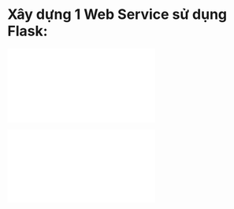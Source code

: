 # Xây dựng 1 Web Service sử dụng Flask:

![1. Hướng dẫn trên Ubuntu 14.04, apache2, PostgreSQL](/Huongdan_Ubunt1404&apache2.md)

![2. Hướng dẫn trên Ubuntu 16.04, nginx, PostgreSQL](/Huongdan_Ubunt1604&nginx.md)



